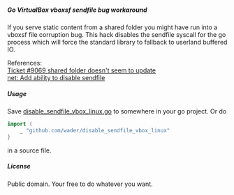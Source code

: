 ##### Go VirtualBox vboxsf sendfile bug workaround

If you serve static content from a shared folder you might have run into a
vboxsf file corruption bug. This hack disables the sendfile syscall for
the go process which will force the standard library to fallback to userland
buffered IO.

References:  
[Ticket #9069 shared folder doesn't seem to update](https://www.virtualbox.org/ticket/9069)  
[net: Add ability to disable sendfile](https://github.com/golang/go/issues/9694)

##### Usage

Save [disable_sendfile_vbox_linux.go](disable_sendfile_vbox_linux.go) to somewhere in your go project.
Or do
```go
import (
	_ "github.com/wader/disable_sendfile_vbox_linux"
}
```
in a source file.

##### License

Public domain. Your free to do whatever you want.
